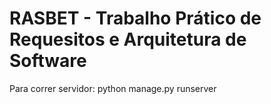 # RASBET - Trabalho Prático de Requesitos e Arquitetura de Software

Para correr servidor: python manage.py runserver


